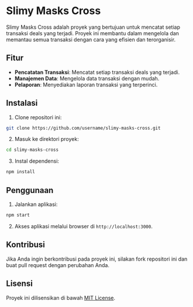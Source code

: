 # Slimy Masks Cross

Slimy Masks Cross adalah proyek yang bertujuan untuk mencatat setiap transaksi deals yang terjadi. Proyek ini membantu dalam mengelola dan memantau semua transaksi dengan cara yang efisien dan terorganisir.

## Fitur

- **Pencatatan Transaksi**: Mencatat setiap transaksi deals yang terjadi.
- **Manajemen Data**: Mengelola data transaksi dengan mudah.
- **Pelaporan**: Menyediakan laporan transaksi yang terperinci.

## Instalasi

1. Clone repositori ini:
  ```sh
  git clone https://github.com/username/slimy-masks-cross.git
  ```
2. Masuk ke direktori proyek:
  ```sh
  cd slimy-masks-cross
  ```
3. Instal dependensi:
  ```sh
  npm install
  ```

## Penggunaan

1. Jalankan aplikasi:
  ```sh
  npm start
  ```
2. Akses aplikasi melalui browser di `http://localhost:3000`.

## Kontribusi

Jika Anda ingin berkontribusi pada proyek ini, silakan fork repositori ini dan buat pull request dengan perubahan Anda.

## Lisensi

Proyek ini dilisensikan di bawah [MIT License](LICENSE).
